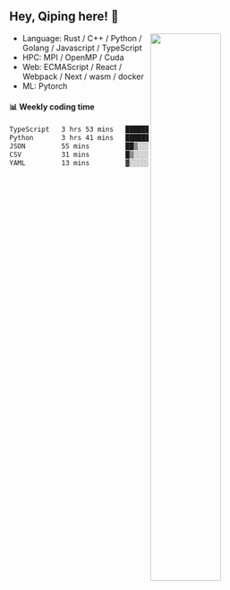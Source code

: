 

## Hey, Qiping here! :wave:

[<img align="right" width="50%" src="https://github-readme-stats.vercel.app/api?username=ppppqp&theme=dark&show_icons=true">](https://metrics.lecoq.io/ppppqp?template=classic)



-   Language: Rust / C++ / Python / Golang / Javascript / TypeScript
-   HPC: MPI / OpenMP / Cuda
-   Web: ECMAScript / React / Webpack / Next / wasm / docker
-   ML: Pytorch



#### :bar_chart: Weekly coding time

<!--START_SECTION:waka-->

```txt
TypeScript   3 hrs 53 mins   █████████▓░░░░░░░░░░░░░░░   39.30 %
Python       3 hrs 41 mins   █████████▒░░░░░░░░░░░░░░░   37.34 %
JSON         55 mins         ██▒░░░░░░░░░░░░░░░░░░░░░░   09.30 %
CSV          31 mins         █▒░░░░░░░░░░░░░░░░░░░░░░░   05.24 %
YAML         13 mins         ▓░░░░░░░░░░░░░░░░░░░░░░░░   02.25 %
```

<!--END_SECTION:waka-->
